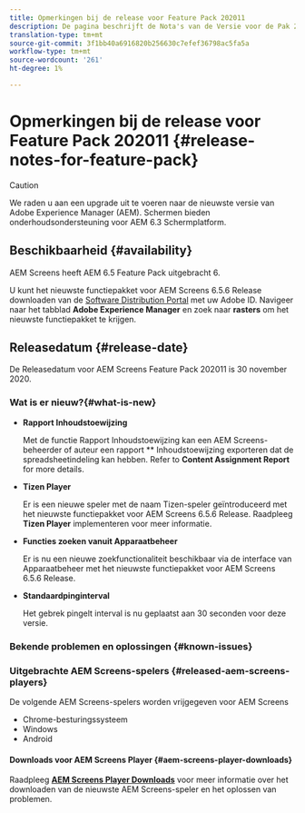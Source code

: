 ```yaml
---
title: Opmerkingen bij de release voor Feature Pack 202011
description: De pagina beschrijft de Nota's van de Versie voor de Pak 202011 van de Eigenschap.
translation-type: tm+mt
source-git-commit: 3f1bb40a6916820b256630c7efef36798ac5fa5a
workflow-type: tm+mt
source-wordcount: '261'
ht-degree: 1%

---
```



# Opmerkingen bij de release voor Feature Pack 202011 {#release-notes-for-feature-pack}

>[!CAUTION]
>We raden u aan een upgrade uit te voeren naar de nieuwste versie van Adobe Experience Manager (AEM). Schermen bieden onderhoudsondersteuning voor AEM 6.3 Schermplatform.

## Beschikbaarheid {#availability}

AEM Screens heeft AEM 6.5 Feature Pack uitgebracht 6.

U kunt het nieuwste functiepakket voor AEM Screens 6.5.6 Release downloaden van de [Software Distribution Portal](https://experience.adobe.com/#/downloads/content/software-distribution/en/aem.html) met uw Adobe ID. Navigeer naar het tabblad **Adobe Experience Manager** en zoek naar **rasters** om het nieuwste functiepakket te krijgen.

## Releasedatum {#release-date}

De Releasedatum voor AEM Screens Feature Pack 202011 is 30 november 2020.

### Wat is er nieuw?{#what-is-new}

* **Rapport Inhoudstoewijzing**

   Met de functie Rapport Inhoudstoewijzing kan een AEM Screens-beheerder of auteur een rapport ** Inhoudstoewijzing exporteren dat de spreadsheetindeling kan hebben.
Refer to **Content Assignment Report** for more details.


* **Tizen Player**

   Er is een nieuwe speler met de naam Tizen-speler geïntroduceerd met het nieuwste functiepakket voor AEM Screens 6.5.6 Release.
Raadpleeg **Tizen Player** implementeren voor meer informatie.

* **Functies zoeken vanuit Apparaatbeheer**

   Er is nu een nieuwe zoekfunctionaliteit beschikbaar via de interface van Apparaatbeheer met het nieuwste functiepakket voor AEM Screens 6.5.6 Release.

* **Standaardpinginterval**

   Het gebrek pingelt interval is nu geplaatst aan 30 seconden voor deze versie.

### Bekende problemen en oplossingen {#known-issues}



### Uitgebrachte AEM Screens-spelers {#released-aem-screens-players}

De volgende AEM Screens-spelers worden vrijgegeven voor AEM Screens

* Chrome-besturingssysteem
* Windows
* Android

#### Downloads voor AEM Screens Player  {#aem-screens-player-downloads}

Raadpleeg **[AEM Screens Player Downloads](https://download.macromedia.com/screens/index.html)** voor meer informatie over het downloaden van de nieuwste AEM Screens-speler en het oplossen van problemen.
